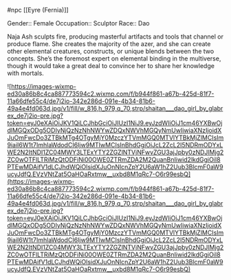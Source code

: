  #npc [[Eyre (Fernia)]]

Gender:: Female
Occupation:: Sculptor
Race:: Dao

Naja Ash sculpts fire, producing masterful artifacts and tools that channel or produce flame. She creates the majority of the azer, and she can create other elemental creatures, constructs, or unique blends between the two concepts. She’s the foremost expert on elemental binding in the multiverse, though it would take a great deal to convince her to share her knowledge with mortals.

![https://images-wixmp-ed30a86b8c4ca887773594c2.wixmp.com/f/b944f861-a67b-425d-81f7-11a66dfe55c4/de7j2io-342e286d-091e-4b34-81b6-49a4e4fd063d.jpg/v1/fill/w_816,h_979,q_70,strp/shaitan___dao_girl_by_glabrex_de7j2io-pre.jpg?token=eyJ0eXAiOiJKV1QiLCJhbGciOiJIUzI1NiJ9.eyJzdWIiOiJ1cm46YXBwOjdlMGQxODg5ODIyNjQzNzNhNWYwZDQxNWVhMGQyNmUwIiwiaXNzIjoidXJuOmFwcDo3ZTBkMTg4OTgyMjY0MzczYTVmMGQ0MTVlYTBkMjZlMCIsIm9iaiI6W1t7ImhlaWdodCI6Ijw9MTIwMCIsInBhdGgiOiJcL2ZcL2I5NDRmODYxLWE2N2ItNDI1ZC04MWY3LTExYTY2ZGZlNTVjNFwvZGU3ajJpby0zNDJlMjg2ZC0wOTFlLTRiMzQtODFiNi00OWE0ZTRmZDA2M2QuanBnIiwid2lkdGgiOiI8PTEwMDAifV1dLCJhdWQiOlsidXJuOnNlcnZpY2U6aW1hZ2Uub3BlcmF0aW9ucyJdfQ.EVzVNtZat5OaHOaRxtmw__uxbd8M1qRc7-O6r99esbQ](https://images-wixmp-ed30a86b8c4ca887773594c2.wixmp.com/f/b944f861-a67b-425d-81f7-11a66dfe55c4/de7j2io-342e286d-091e-4b34-81b6-49a4e4fd063d.jpg/v1/fill/w_816,h_979,q_70,strp/shaitan___dao_girl_by_glabrex_de7j2io-pre.jpg?token=eyJ0eXAiOiJKV1QiLCJhbGciOiJIUzI1NiJ9.eyJzdWIiOiJ1cm46YXBwOjdlMGQxODg5ODIyNjQzNzNhNWYwZDQxNWVhMGQyNmUwIiwiaXNzIjoidXJuOmFwcDo3ZTBkMTg4OTgyMjY0MzczYTVmMGQ0MTVlYTBkMjZlMCIsIm9iaiI6W1t7ImhlaWdodCI6Ijw9MTIwMCIsInBhdGgiOiJcL2ZcL2I5NDRmODYxLWE2N2ItNDI1ZC04MWY3LTExYTY2ZGZlNTVjNFwvZGU3ajJpby0zNDJlMjg2ZC0wOTFlLTRiMzQtODFiNi00OWE0ZTRmZDA2M2QuanBnIiwid2lkdGgiOiI8PTEwMDAifV1dLCJhdWQiOlsidXJuOnNlcnZpY2U6aW1hZ2Uub3BlcmF0aW9ucyJdfQ.EVzVNtZat5OaHOaRxtmw__uxbd8M1qRc7-O6r99esbQ)